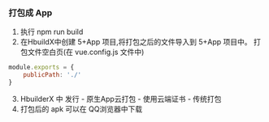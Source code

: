 ### 打包成 App 
1. 执行 npm run build
2. 在HbuildX中创建 5+App 项目,将打包之后的文件导入到 5+App 项目中。
打包文件空白页(在 vue.config.js 文件中)
```javascript
module.exports = {
    publicPath: './'
}
```
3. HbuilderX 中 发行 - 原生App云打包 - 使用云端证书 - 传统打包
4. 打包后的 apk 可以在 QQ浏览器中下载